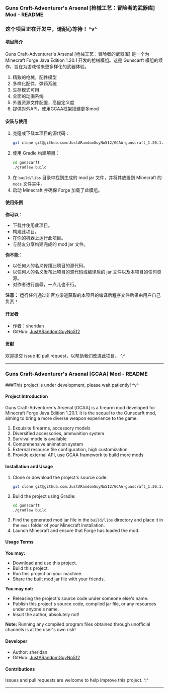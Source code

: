 ### Guns Craft-Adventurer's Arsenal [枪械工艺：冒险者的武器库] Mod - README
### 这个项目正在开发中，请耐心等待！ ^v^
#### 项目简介
Guns Craft-Adventurer's Arsenal [枪械工艺：冒险者的武器库] 是一个为 Minecraft Forge Java Edition 1.20.1 开发的枪械模组。这是 Gunscarft 模组的续作，旨在为游戏带来更多样化的武器体验。
1. 精致的枪械，配件模型
2. 多样化配件，弹药系统
3. 生存模式可用
4. 全面的动画系统
5. 外置资源文件配置，高自定义度
6. 提供对外API，使用GCAA框架搭建更多mod

#### 安装与使用
1. 克隆或下载本项目的源代码：
   ```bash
   git clone git@github.com:JustARandomGuyNo512/GCAA-gunscraft_1.20.1.git
   ```
2. 使用 Gradle 构建项目：
   ```bash
   cd gunscarft
   ./gradlew build
   ```
3. 在 `build/libs` 目录中找到生成的 mod jar 文件，并将其放置到 Minecraft 的 `mods` 文件夹中。
4. 启动 Minecraft 并确保 Forge 加载了此模组。

#### 使用条例
**你可以：**
- 下载并使用此项目。
- 构建此项目。
- 在你的机器上运行此项目。
- 与朋友分享构建完成的 mod jar 文件。

**你不能：**
- 以任何人的名义传播此项目的源代码。
- 以任何人的名义发布此项目的源代码或编译后的 jar 文件以及本项目的任何资源。
- 对作者进行羞辱，一点儿也不行。

**注意：** 运行任何通过非官方渠道获取的本项目的编译后程序文件后果由用户自己负责！

#### 开发者
- 作者：sheridan
- GitHub: [JustARandomGuyNo512](https://github.com/JustARandomGuyNo512)

#### 贡献
欢迎提交 issue 和 pull request，以帮助我们改进此项目。 ^.^

---

### Guns Craft-Adventurer's Arsenal [GCAA] Mod - README
###This project is under development, please wait patiently! ^v^
#### Project Introduction
Guns Craft-Adventurer's Arsenal [GCAA] is a firearm mod developed for Minecraft Forge Java Edition 1.20.1. It is the sequel to the Gunscarft mod, aiming to bring a more diverse weapon experience to the game.
1. Exquisite firearms, accessory models
2. Diversified accessories, ammunition system
3. Survival mode is available
4. Comprehensive animation system
5. External resource file configuration, high customization
6. Provide external API, use GCAA framework to build more mods

#### Installation and Usage
1. Clone or download the project's source code:
   ```bash
   git clone git@github.com:JustARandomGuyNo512/GCAA-gunscraft_1.20.1.git
   ```
2. Build the project using Gradle:
   ```bash
   cd gunscarft
   ./gradlew build
   ```
3. Find the generated mod jar file in the `build/libs` directory and place it in the `mods` folder of your Minecraft installation.
4. Launch Minecraft and ensure that Forge has loaded the mod.

#### Usage Terms
**You may:**
- Download and use this project.
- Build this project.
- Run this project on your machine.
- Share the built mod jar file with your friends.

**You may not:**
- Releasing the project's source code under someone else's name.
- Publish this project's source code, compiled jar file, or any resources under anyone's name.
- Insult the author, absolutely not!

**Note:** Running any compiled program files obtained through unofficial channels is at the user's own risk!

#### Developer
- Author: sheridan
- GitHub: [JustARandomGuyNo512](https://github.com/JustARandomGuyNo512)

#### Contributions
Issues and pull requests are welcome to help improve this project. ^.^

---
